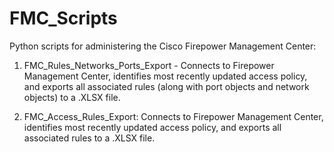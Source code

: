 # FMC_Scripts
Python scripts for administering the Cisco Firepower Management Center:

1. FMC_Rules_Networks_Ports_Export - Connects to Firepower Management Center, identifies most recently updated access policy, and exports all associated rules (along with port objects and network objects) to a .XLSX file.

2. FMC_Access_Rules_Export: Connects to Firepower Management Center, identifies most recently updated access policy, and exports all associated rules to a .XLSX file.
